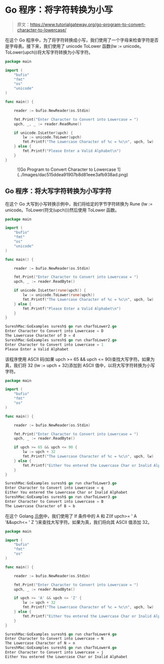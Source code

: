 # Go 程序：将字符转换为小写

> 原文：<https://www.tutorialgateway.org/go-program-to-convert-character-to-lowercase/>

在这个 Go 程序中，为了将字符转换成小写，我们使用了一个字母来检查字符是否是字母表。接下来，我们使用了 unicode ToLower 函数(lw := unicode。ToLower(upch))将大写字符转换为小写字符。

```go
package main

import (
    "bufio"
    "fmt"
    "os"
    "unicode"
)

func main() {

    reader := bufio.NewReader(os.Stdin)

    fmt.Print("Enter Character to Convert into Lowercase = ")
    upch, _, _ := reader.ReadRune()

    if unicode.IsLetter(upch) {
        lw := unicode.ToLower(upch)
        fmt.Printf("The Lowercase Character of %c = %c\n", upch, lw)
    } else {
        fmt.Printf("Please Enter a Valid Alphabet\n")
    }
}
```

<figure class="wp-block-image size-large">![Go Program to Convert Character to Lowercase 1](../Images/dac515ddea91907b8d81eee3afb938ad.png)</figure>

## Go 程序：将大写字符转换为小写字符

在这个 Go 大写到小写转换示例中，我们将给定的字节字符转换为 Rune (lw := unicode。ToLower(符文(upch)))然后使用 ToLower 函数。

```go
package main

import (
    "bufio"
    "fmt"
    "os"
    "unicode"
)

func main() {

    reader := bufio.NewReader(os.Stdin)

    fmt.Print("Enter Character to Convert into Lowercase = ")
    upch, _ := reader.ReadByte()

    if unicode.IsLetter(rune(upch)) {
        lw := unicode.ToLower(rune(upch))
        fmt.Printf("The Lowercase Character of %c = %c\n", upch, lw)
    } else {
        fmt.Printf("Please Enter a Valid Alphabet\n")
    }
}
```

```go
SureshMac:GoExamples suresh$ go run charToLower2.go
Enter Character to Convert into Lowercase = D
The Lowercase Character of D = d
SureshMac:GoExamples suresh$ go run charToLower2.go
Enter Character to Convert into Lowercase = 1
Please Enter a Valid Alphabet
```

该程序使用 ASCII 码(如果 upch >= 65 && upch <= 90)查找大写字符。如果为真，我们将 32 (lw := upch + 32)添加到 ASCII 值中，以将大写字符转换为小写字符。

```go
package main

import (
    "bufio"
    "fmt"
    "os"
)

func main() {

    reader := bufio.NewReader(os.Stdin)

    fmt.Print("Enter Character to Convert into Lowercase = ")
    upch, _ := reader.ReadByte()

    if upch >= 65 && upch <= 90 {
        lw := upch + 32
        fmt.Printf("The Lowercase Character of %c = %c\n", upch, lw)
    } else {
        fmt.Printf("Either You entered the Lowercase Char or Inalid Alphabet\n")
    }
}
```

```go
SureshMac:GoExamples suresh$ go run charToLower3.go
Enter Character to Convert into Lowercase = q
Either You entered the Lowercase Char or Inalid Alphabet
SureshMac:GoExamples suresh$ go run charToLower3.go
Enter Character to Convert into Lowercase = B
The Lowercase Character of B = b
```

在这个 Golang [示例](https://www.tutorialgateway.org/go-programs/)中，我们使用了 If 条件中的 A 和 Z(If upch>= ' A '&&upch<= ' Z ')来查找大写字符。如果为真，我们将向其 ASCII 值添加 32。

```go
package main

import (
    "bufio"
    "fmt"
    "os"
)

func main() {

    reader := bufio.NewReader(os.Stdin)

    fmt.Print("Enter Character to Convert into Lowercase = ")
    upch, _ := reader.ReadByte()

    if upch >= 'A' && upch <= 'Z' {
        lw := upch + 32
        fmt.Printf("The Lowercase Character of %c = %c\n", upch, lw)
    } else {
        fmt.Printf("Either You entered the Lowercase Char or Inalid Alphabet\n")
    }
}
```

```go
SureshMac:GoExamples suresh$ go run charToLower4.go
Enter Character to Convert into Lowercase = N
The Lowercase Character of N = n
SureshMac:GoExamples suresh$ go run charToLower4.go
Enter Character to Convert into Lowercase = j
Either You entered the Lowercase Char or Inalid Alphabet
```